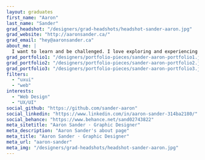 ```yaml
---
layout: graduates
first_name: "Aaron"
last_name: "Sander"
grad_headshot: "/designers/grad-headshots/headshot-sander-aaron.jpg"
grad_website: "http://aaronsander.ca/"
grad_email: "hey@aaronsander.ca"
about_me: |
  I want to learn and be challenged. I love exploring and experiencing new things that open my eyes to newer, greater ways of thinking. I’ve always been interested in how websites are built and run.
grad_portfolio1: "/designers/portfolio-pieces/sander-aaron-portfolio1.jpg"
grad_portfolio2: "/designers/portfolio-pieces/sander-aaron-portfolio2.jpg"
grad_portfolio3: "/designers/portfolio-pieces/sander-aaron-portfolio3.jpg"
filters:
  - "uxui"
  - "web"
interests:
  - "Web Design"
  - "UX/UI"
social_github: "https://github.com/sander-aaron"
social_linkedin: "https://www.linkedin.com/in/aaron-sander-314ba2180/"
social_behance: "https://www.behance.net/sand02743822"
meta_sitetitle: "Aaron Sander · Graphic Designer"
meta_description: "Aaron Sander's about page"
meta_title: "Aaron Sander · Graphic Designer"
meta_url: "aaron-sander"
meta_img: "/designers/grad-headshots/headshot-sander-aaron.jpg"
---
```

